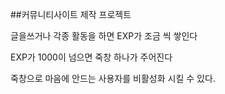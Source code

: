 ##커뮤니티사이트 제작 프로젝트

글을쓰거나 각종 활동을 하면 EXP가 조금 씩 쌓인다

EXP가 1000이 넘으면 죽창 하나가 주어진다

죽창으로 마음에 안드는 사용자를 비활성화 시킬 수 있다. 
